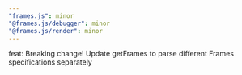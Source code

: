 ```yaml
---
"frames.js": minor
"@frames.js/debugger": minor
"@frames.js/render": minor
---
```


feat: Breaking change! Update getFrames to parse different Frames specifications separately
